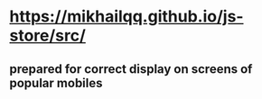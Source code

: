  # https://mikhailqq.github.io/js-store/src/
## prepared for correct display on screens of popular mobiles
